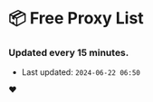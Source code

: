 # :package: Free Proxy List
### Updated every 15 minutes.

- Last updated: `2024-06-22 06:50`

:heart:
